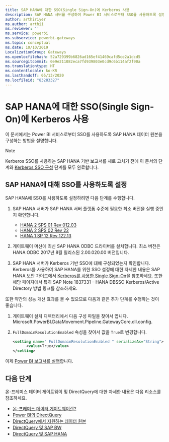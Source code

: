 ```yaml
---
title: SAP HANA에 대한 SSO(Single Sign-On)에 Kerberos 사용
description: SAP HANA 서버를 구성하여 Power BI 서비스로부터 SSO를 사용하도록 설정
author: arthiriyer
ms.author: arthii
ms.reviewer: ''
ms.service: powerbi
ms.subservice: powerbi-gateways
ms.topic: conceptual
ms.date: 10/10/2019
LocalizationGroup: Gateways
ms.openlocfilehash: 52a729399b6826ad165ef41469cafd5ce2a1dcd5
ms.sourcegitcommit: 0e9e211082eca7fd939803e0cd9c6b114af2f90a
ms.translationtype: HT
ms.contentlocale: ko-KR
ms.lasthandoff: 05/13/2020
ms.locfileid: "83283327"
---
```

# <a name="use-kerberos-for-single-sign-on-sso-to-sap-hana"></a>SAP HANA에 대한 SSO(Single Sign-On)에 Kerberos 사용

이 문서에서는 Power BI 서비스로부터 SSO를 사용하도록 SAP HANA 데이터 원본을 구성하는 방법을 설명합니다.

> [!NOTE]
> Kerberos SSO를 사용하는 SAP HANA 기반 보고서를 새로 고치기 전에 이 문서의 단계와 [Kerberos SSO 구성](service-gateway-sso-kerberos.md) 단계를 모두 완료합니다.

## <a name="enable-sso-for-sap-hana"></a>SAP HANA에 대해 SSO를 사용하도록 설정

SAP HANA에 SSO를 사용하도록 설정하려면 다음 단계를 수행합니다.

1. SAP HANA 서버가 SAP HANA 서버 플랫폼 수준에 필요한 최소 버전을 실행 중인지 확인합니다.
   - [HANA 2 SPS 01 Rev 012.03](https://launchpad.support.sap.com/#/notes/2557386)
   - [HANA 2 SPS 02 Rev 22](https://launchpad.support.sap.com/#/notes/2547324)
   - [HANA 1 SP 12 Rev 122.13](https://launchpad.support.sap.com/#/notes/2528439)

2. 게이트웨이 머신에 최신 SAP HANA ODBC 드라이버를 설치합니다. 최소 버전은 HANA ODBC 2017년 8월 릴리스된 2.00.020.00 버전입니다.

3. SAP HANA 서버가 Kerberos 기반 SSO에 대해 구성되었는지 확인합니다. Kerberos를 사용하여 SAP HANA를 위한 SSO 설정에 대한 자세한 내용은 SAP HANA 보안 가이드에서 [Kerberos를 사용한 Single Sign-On](https://help.sap.com/viewer/b3ee5778bc2e4a089d3299b82ec762a7/2.0.03/1885fad82df943c2a1974f5da0eed66d.html)을 참조하세요. 또한 해당 페이지에서 특히 SAP Note 1837331 – HANA DBSSO Kerberos/Active Directory 방법 링크를 참조하세요.

또한 약간의 성능 개선 효과를 볼 수 있으므로 다음과 같은 추가 단계를 수행하는 것이 좋습니다.

1. 게이트웨이 설치 디렉터리에서 다음 구성 파일을 찾아서 엽니다. Microsoft.PowerBI.DataMovement.Pipeline.GatewayCore.dll.config.

2. `FullDomainResolutionEnabled` 속성을 찾아서 값을 `True`로 변경합니다.

    ```xml
    <setting name=" FullDomainResolutionEnabled " serializeAs="String">
          <value>True</value>
    </setting>
    ```

이제 [Power BI 보고서를 실행](service-gateway-sso-kerberos.md#run-a-power-bi-report)합니다.

## <a name="next-steps"></a>다음 단계

온-프레미스 데이터 게이트웨이 및 DirectQuery에 대한 자세한 내용은 다음 리소스를 참조하세요.

* [온-프레미스 데이터 게이트웨이란?](/data-integration/gateway/service-gateway-onprem)
* [Power BI의 DirectQuery](desktop-directquery-about.md)
* [DirectQuery에서 지원하는 데이터 원본](power-bi-data-sources.md)
* [DirectQuery 및 SAP BW](desktop-directquery-sap-bw.md)
* [DirectQuery 및 SAP HANA](desktop-directquery-sap-hana.md)
